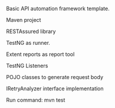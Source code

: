 Basic API automation framework template.

Maven project

RESTAssured library

TestNG as runner.

Extent reports as report tool

TestNG Listeners

POJO classes to generate request body

IRetryAnalyzer interface implementation

Run command: mvn test

